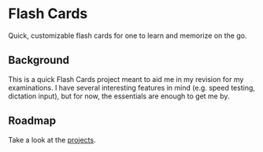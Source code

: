 # Flash Cards

Quick, customizable flash cards for one to learn and memorize on the go.

## Background

This is a quick Flash Cards project meant to aid me in my revision for my examinations.
I have several interesting features in mind (e.g. speed testing, dictation input),
but for now, the essentials are enough to get me by.

## Roadmap

Take a look at the [projects](https://github.com/zwliew/flash-cards/projects).
